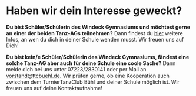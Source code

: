 # Haben wir dein Interesse geweckt?

**Du bist Schüler/Schülerin des Windeck Gymnasiums und möchtest gerne an einer der beiden Tanz-AGs teilnehmen?**
Dann findest du [hier](http://www.windeck-gymnasium.de/2018/09/04/lets-dance-teens) weitere Infos, an wen du dich in deiner Schule wenden musst. Wir freuen uns auf Dich!

**Du bist kein/e Schüler/Schülerin des Windeck Gymnasiums, fändest eine solche Tanz-AG aber auch für deine Schule eine coole Sache?**
Dann melde dich bei uns unter 07223/2830141 oder per Mail an [vorstand@ttcbuehl.de](mailto:vorstand@ttcbuehl.de). Wir prüfen gerne, ob eine Kooperation auch zwischen dem TurnierTanzClub Bühl und deiner Schule möglich ist. Wir freuen uns auf deine Kontaktaufnahme!
